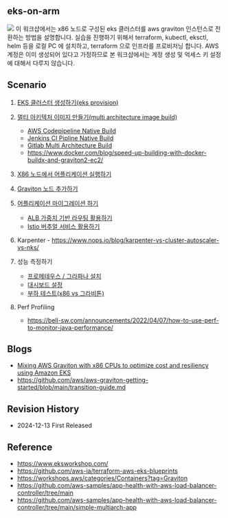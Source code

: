 ## eks-on-arm ## 
![](https://github.com/gnosia93/eks-grv-mig/blob/main/tutorial/images/ws-archi-1.png)
이 워크샵에서는 x86 노드로 구성된 eks 클러스터를 aws graviton 인스턴스로 전환하는 방법을 설명합니다. 실습을 진행하기 위해서 terraform, kubectl, eksctl, helm 등을 로컬 PC 에 설치하고, terraform 으로 인프라를 프로비저닝 합니다. AWS 계정은 이미 생성되어 있다고 가정하므로 본 워크샵에서는 계정 생성 및 억세스 키 설정에 대해서 다루지 않습니다.  

## Scenario ##

1. [EKS 클러스터 생성하기(eks provision)](https://github.com/gnosia93/eks-grv-mig/blob/main/tutorial/1.infra.md)

2. [멀티 아키텍처 이미지 만들기(multi architecture image build)](https://github.com/gnosia93/eks-grv-mig/blob/main/tutorial/2.multi-arch-image.md)
       
   - [AWS Codepipeline Native Build](https://github.com/gnosia93/eks-grv-mig/blob/main/tutorial/2.multi-arch-codepipe.md)
   - [Jenkins CI Pipline Native Build](https://github.com/gnosia93/eks-grv-mig/blob/main/tutorial/2.multi-arch-jenkins.md)
   - [Gitlab Multi Architecture Build](https://github.com/gnosia93/eks-grv-mig/blob/main/tutorial/2.multi-arch-gitlab.md)
   - https://www.docker.com/blog/speed-up-building-with-docker-buildx-and-graviton2-ec2/
         
3. [X86 노드에서 어플리케이션 실행하기](https://github.com/gnosia93/eks-grv-mig/blob/main/tutorial/3.x86-app.md)
       
4. [Graviton 노드 추가하기](https://github.com/gnosia93/eks-grv-mig/blob/main/tutorial/4.graviton-nodegroup.md)

5. [어플리케이션 마이그레이션 하기](https://github.com/gnosia93/eks-grv-mig/blob/main/tutorial/5.app-mig.md)

    - [ALB 가중치 기반 라우팅 활용하기](https://github.com/gnosia93/eks-grv-mig/blob/main/tutorial/5-1.alb-weight-routing.md)
    - [Istio 버추얼 서비스 활용하기](https://github.com/gnosia93/eks-grv-mig/blob/main/tutorial/5-2.istio-routing.md)      

6. Karpenter - https://www.nops.io/blog/karpenter-vs-cluster-autoscaler-vs-nks/
  
7. 성능 측정하기
   
    - [프로메테우스 / 그라파나 설치](https://github.com/gnosia93/eks-grv-adp/blob/main/tutorial/6.perf-prometheus.md)
    - [대시보드 설정](https://github.com/gnosia93/eks-grv-mig/blob/main/tutorial/6.perf-mon.md)
    - [부하 테스트(x86 vs 그라비톤)](https://github.com/gnosia93/eks-grv-mig/blob/main/tutorial/6.perf-ab.md)

8. Perf Profiling
    
    - https://bell-sw.com/announcements/2022/04/07/how-to-use-perf-to-monitor-java-performance/

## Blogs ##

* [Mixing AWS Graviton with x86 CPUs to optimize cost and resiliency using Amazon EKS](https://aws.amazon.com/blogs/compute/mixing-aws-graviton-with-x86-cpus-to-optimize-cost-and-resilience-using-amazon-eks/)
* https://github.com/aws/aws-graviton-getting-started/blob/main/transition-guide.md


## Revision History ##
* 2024-12-13 First Released

## Reference ##

* https://www.eksworkshop.com/
* https://github.com/aws-ia/terraform-aws-eks-blueprints
* https://workshops.aws/categories/Containers?tag=Graviton
* https://github.com/aws-samples/app-health-with-aws-load-balancer-controller/tree/main
* https://github.com/aws-samples/app-health-with-aws-load-balancer-controller/tree/main/simple-multiarch-app
